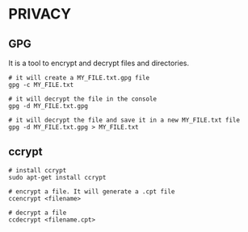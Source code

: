 # PRIVACY

## GPG

It is a tool to encrypt and decrypt files and directories.

```
# it will create a MY_FILE.txt.gpg file
gpg -c MY_FILE.txt

# it will decrypt the file in the console
gpg -d MY_FILE.txt.gpg

# it will decrypt the file and save it in a new MY_FILE.txt file
gpg -d MY_FILE.txt.gpg > MY_FILE.txt
```

## ccrypt

```
# install ccrypt
sudo apt-get install ccrypt

# encrypt a file. It will generate a .cpt file
ccencrypt <filename>

# decrypt a file
ccdecrypt <filename.cpt>
```
